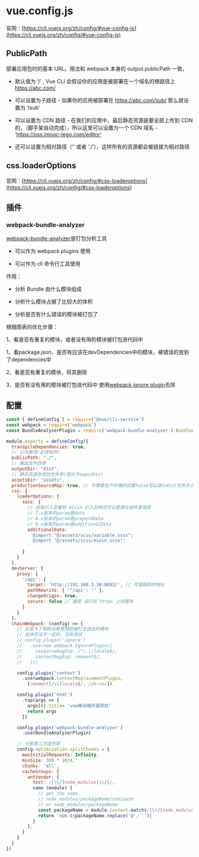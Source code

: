 # vue.config.js

官网：[https://cli.vuejs.org/zh/config/#vue-config-js](https://cli.vuejs.org/zh/config/#vue-config-js)

## PublicPath

部署应用包时的基本 URL。用法和 webpack 本身的 output.publicPath 一致，

* 默认值为 ‘/’ , Vue CLI 会假设你的应用是被部署在一个域名的根路径上 https://abc.com/

* 可以设置为子路径 - 如果你的应用被部署在 https://abc.com/sub/ 那么就设置为 ‘/sub’

* 可以设置为 CDN 路径 - 在我们的应用中，最后静态资源是要全部上传到 CDN 的，（脚手架自动完成），所以这里可以设置为一个 CDN 域名 - ‘https://oss.imooc-lego.com/editor’

* 还可以设置为相对路径（’’ 或者 ‘./’），这样所有的资源都会被链接为相对路径

## css.loaderOptions

官网：[https://cli.vuejs.org/zh/config/#css-loaderoptions](https://cli.vuejs.org/zh/config/#css-loaderoptions)

## 插件

### webpack-bundle-analyzer

[webpack-bundle-analyzer](https://www.npmjs.com/package/webpack-bundle-analyzer)是打包分析工具

* 可以作为 webpack plugins 使用

* 可以作为 cli 命令行工具使用

作用：

* 分析 Bundle 由什么模块组成

* 分析什么模块占据了比较大的体积

* 分析是否有什么错误的模块被打包了

根据图表的优化步骤：

1、看是否有重复的模块，或者没有用的模块被打包进代码中

1、看package.json，是否有应该在devDependencies中的模块，被错误的放到了dependencies中

2、看是否有重复的模块，将其删除

3、是否有没有用的模块被打包进代码中  使用[webpack ignore plugin](https://webpack.js.org/plugins/ignore-plugin/#root)去除


## 配置

```js
const { defineConfig } = require('@vue/cli-service')
const webpack = require('webpack')
const BundleAnalyzerPlugin = require('webpack-bundle-analyzer').BundleAnalyzerPlugin

module.exports = defineConfig({
  transpileDependencies: true,
  // 公共路径(必须有的)
  publicPath: "./",
  // 输出文件目录
  outputDir: "dist",
  // 静态资源存放的文件夹(相对于ouputDir)
  assetsDir: "assets",
  productionSourceMap: true, // 不需要生产环境的设置false可以减小dist文件大小，加速构建
  css: {
    loaderOptions: {
      sass: {
        // 全局引入变量和 mixin 引入的样式可以直接在组件里使用
        // 7.x版本的param是data
        // 8.x版本的param是prependData
        // 9.x版本的param是additionalData
        additionalData: `
          @import "@/assets/scss/variable.scss";
          @import "@/assets/scss/mixin.scss";
        `
      }
    }
  },
  devServer: {
    proxy: {
      '/api': {
        target: 'http://192.168.3.30:8092/', // 代理跳转的地址
        pathRewrite: { '^/api': '' },
        changeOrigin: true,
        secure: false // 接受 运行在 https 上的服务
      }
    }
  },
  chainWebpack: (config) => {
    // 这是为了剔除没有使用但被打包进去的模块
    // 这块写法不一定对，没有测试
    // config.plugin('ignore')
    //   .use(new webpack.IgnorePlugin({
    //     resourceRegExp: /^\.\/locale$/,
    //     contextRegExp: /moment$/,
    //   }))

    config.plugin('context')
      .use(webpack.ContextReplacementPlugin,
        [/moment[/\\]locale$/, /zh-cn/])

    config.plugin('html')
      .tap(args => {
        args[0].title= 'vue移动端开源项目'
        return args
      })

    config.plugin('webpack-bundle-analyzer')
      .use(BundleAnalyzerPlugin)

    // 分割第三方组件库
    config.optimization.splitChunks = {
      maxInitialRequests: Infinity,
      minSize: 300 * 1024,
      chunks: 'all',
      cacheGroups: {
        antVendor: {
          test: /[\\/]node_modules[\\/]/,
          name (module) {
            // get the name.
            // node_modules/packageName/sub/path
            // or node_modules/packageName
            const packageName = module.context.match(/[\\/]node_modules[\\/](.*?)([\\/]|$)/)[1]
            return `npm.${packageName.replace('@', '')}`
          }
        },
      }
    }
  }
})

```
